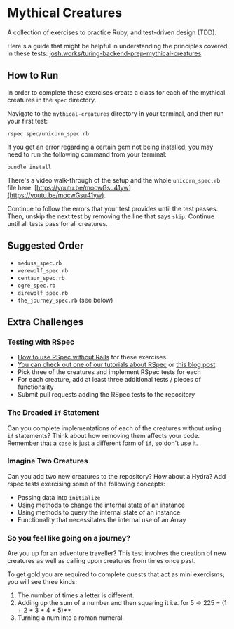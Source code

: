 # Mythical Creatures

A collection of exercises to practice Ruby, and test-driven design (TDD).

Here's a guide that might be helpful in understanding the principles covered in these tests: [josh.works/turing-backend-prep-mythical-creatures](https://josh.works/turing-backend-prep-mythical-creatures).

## How to Run

In order to complete these exercises create a class for each of the mythical creatures in the `spec` directory.

Navigate to the `mythical-creatures` directory in your terminal, and then run your first test:

```
rspec spec/unicorn_spec.rb
```

If you get an error regarding a certain gem not being installed, you may need to run the following command from your terminal:

```
bundle install
```

There's a video walk-through of the setup and the whole `unicorn_spec.rb` file here: [https://youtu.be/mocwGsu41yw](https://youtu.be/mocwGsu41yw).

Continue to follow the errors that your test provides until the test passes. Then, unskip the next test by removing the line that says `skip`. Continue until all tests pass for all creatures.

## Suggested Order

<!-- * `unicorn_spec.rb` [video walk-through](https://youtu.be/mocwGsu41yw) (watch this first) -->
<!-- * `vampire_spec.rb` -->
<!-- * `dragon_spec.rb` [video walk-through](https://youtu.be/NIPerY-xuCk) -->
<!-- * `hobbit_spec.rb` [video walk-through](https://youtu.be/uYGS-DCNR-0) -->
<!-- * `pirate_spec.rb` -->
<!-- * `wizard_spec.rb` -->
* `medusa_spec.rb`
* `werewolf_spec.rb`
* `centaur_spec.rb`
* `ogre_spec.rb`
* `direwolf_spec.rb`
* `the_journey_spec.rb` (see below)

## Extra Challenges

### Testing with RSpec


* [How to use RSpec without Rails](https://gist.github.com/ap2322/d8081e38d448acccf2cdc25308be565f) for these exercises.
* [You can check out one of our tutorials about RSpec](http://tutorials.jumpstartlab.com/topics/internal_testing/rspec_and_bdd.html)
or [this blog post](http://gregelizondo.github.io/2014/03/03/getting-started-with-rspec-and-unit-testing.html)
* Pick three of the creatures and implement RSpec tests for each
* For each creature, add at least three additional tests / pieces of functionality
* Submit pull requests adding the RSpec tests to the repository

### The Dreaded `if` Statement

Can you complete implementations of each of the creatures without using `if`
statements? Think about how removing them affects your code. Remember that
a `case` is just a different form of `if`, so don't use it.

### Imagine Two Creatures

Can you add two new creatures to the repository? How about a Hydra? Add rspec
tests exercising some of the following concepts:

* Passing data into `initialize`
* Using methods to change the internal state of an instance
* Using methods to query the internal state of an instance
* Functionality that necessitates the internal use of an Array

### So you feel like going on a journey?

 Are you up for an adventure traveller? This test involves the creation of new creatures as well as calling upon
 creatures from times once past.

 To get gold you are required to complete quests that act as mini exercisms; you will see three kinds:
 1. The number of times a letter is different.
 2. Adding up the sum of a number and then squaring it i.e. for 5 => 225 = (1 + 2 + 3 + 4 + 5)**
 3. Turning a num into a roman numeral.
